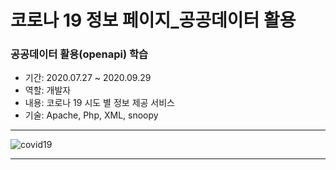 # 코로나 19 정보 페이지_공공데이터 활용

### 공공데이터 활용(openapi) 학습

+ 기간: 2020.07.27 ~ 2020.09.29
+ 역할: 개발자
+ 내용: 코로나 19 시도 별 정보 제공 서비스
+ 기술: Apache, Php, XML, snoopy
***
![covid19](https://user-images.githubusercontent.com/66819973/175473282-a7c6c779-8c2b-422b-888b-1b14c71a1d15.png)
***
